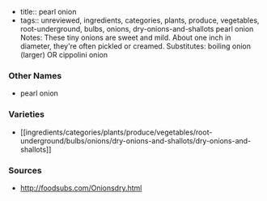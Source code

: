 - title:: pearl onion
- tags:: unreviewed, ingredients, categories, plants, produce, vegetables, root-underground, bulbs, onions, dry-onions-and-shallots
pearl onion Notes: These tiny onions are sweet and mild. About one inch in diameter, they're often pickled or creamed. Substitutes: boiling onion (larger) OR cippolini onion

### Other Names

* pearl onion

### Varieties

* [[ingredients/categories/plants/produce/vegetables/root-underground/bulbs/onions/dry-onions-and-shallots/dry-onions-and-shallots]]

### Sources
* http://foodsubs.com/Onionsdry.html
